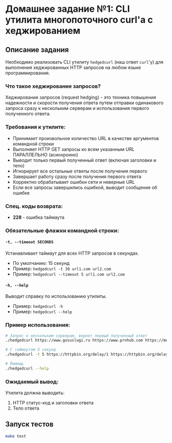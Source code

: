 # Домашнее задание №1: CLI утилита многопоточного curl'a с хеджированием

## Описание задания

Необходимо реализовать CLI утилиту `hedgedcurl` (наш ответ `curl`'у) для выполнения хеджированных HTTP запросов на любом языке программирования.

### Что такое хеджирование запросов?

Хеджирование запросов (request hedging) - это техника повышения надежности и скорости получения ответа путем отправки одинакового запроса сразу к нескольким серверам и использования первого полученного ответа.

### Требования к утилите:

- Принимает произвольное количество URL в качестве аргументов командной строки
- Выполняет HTTP GET запросы ко всем указанным URL ПАРАЛЛЕЛЬНО (асинхронно)
- Выводит только первый полученный ответ (включая заголовки и тело)
- Игнорирует все остальные ответы после получения первого
- Завершает работу сразу после получения первого ответа
- Корректно обрабатывает ошибки сети и неверные URL
- Если все запросы завершились ошибкой, выводит сообщение об ошибке

### Спец. коды возврата:

- **228** - ошибка таймаута

### Обязательные флажки командной строки:

#### `-t, --timeout SECONDS`
Устанавливает таймаут для всех HTTP запросов в секундах.
- По умолчанию: 15 секунд
- Пример: `hedgedcurl -t 30 url1.com url2.com`
- Пример: `hedgedcurl --timeout 5 url1.com url2.com`

#### `-h, --help`
Выводит справку по использованию утилиты.
- Пример: `hedgedcurl -h`
- Пример: `hedgedcurl --help`

### Пример использования:

```bash
# Запрос к нескольким серверам, вернет первый полученный ответ
./hedgedcurl https://www.gosuslugi.ru https://www.prnhub.com https://memepedia.ru https://www.dota2.com

# С таймаутом 5 секунд
./hedgedcurl -t 5 https://httpbin.org/delay/1 https://httpbin.org/delay/10

# Помощь
./hedgedcurl --help
```

### Ожидаемый вывод:

Утилита должна выводить:
1. HTTP статус-код и заголовки ответа
2. Тело ответа

## Запуск тестов

```bash
make test
```
